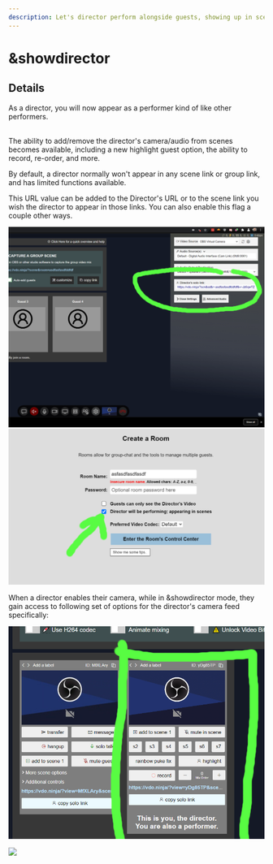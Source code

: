 ```yaml
---
description: Let's director perform alongside guests, showing up in scene-view links.
---
```


# \&showdirector

## Details

As a director, you will now appear as a performer kind of like other performers.

\
The ability to add/remove the director's camera/audio from scenes becomes available, including a new highlight guest option, the ability to record, re-order, and more.

By default, a director normally won't appear in any scene link or group link, and has limited functions available.

This URL value can be added to the Director's URL or to the scene link you wish the director to appear in those links.  You can also enable this flag a couple other ways.

![](<../.gitbook/assets/image (109).png>)![](<../.gitbook/assets/image (93).png>)

When a director enables their camera, while in \&showdirector mode, they gain access to following set of options for the director's camera feed specifically:

![](<../.gitbook/assets/image (116).png>)





![](broken-reference)
